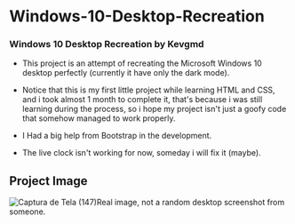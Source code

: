 # Windows-10-Desktop-Recreation
### Windows 10 Desktop Recreation by Kevgmd

- This project is an attempt of recreating the Microsoft Windows 10 desktop perfectly (currently it have only the dark mode).

- Notice that this is my first little project while learning HTML and CSS, and i took almost 1 month to complete it, that's because i was still learning during the process, so i hope my project isn't just a goofy code that somehow managed to work properly. 

- I Had a big help from Bootstrap in the development.

- The live clock isn't working for now, someday i will fix it (maybe).

## Project Image
![Captura de Tela (147)](https://github.com/Kevgmd/Windows-10-Desktop-Recreation/assets/140569159/3da6fed3-23fe-4c7b-82ba-38e5bca58a2f)Real image, not a random desktop screenshot from someone.

